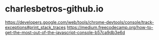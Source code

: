 # charlesbetros-github.io

https://developers.google.com/web/tools/chrome-devtools/console/track-exceptions#print_stack_traces
https://medium.freecodecamp.org/how-to-get-the-most-out-of-the-javascript-console-b57ca9db3e6d